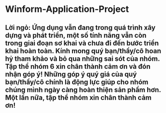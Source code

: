 # Winform-Application-Project
## Lời ngỏ: Ứng dụng vẫn đang trong quá trình xây dựng và phát triển, một số tính năng vẫn còn trong giai đoạn sơ khai và chưa đi đến bước triển khai hoàn toàn. Kính mong quý bạn/thầy/cô hoan hỷ tham khảo và bỏ qua những sai sót của nhóm. Tập thể nhóm 6 xin chân thành cảm ơn và đón nhận góp ý! Những góp ý quý giá của quý bạn/thầy/cô chính là động lực giúp cho nhóm chúng mình ngày càng hoàn thiện sản phẩm hơn. Một lần nữa, tập thể nhóm xin chân thành cảm ơn!
